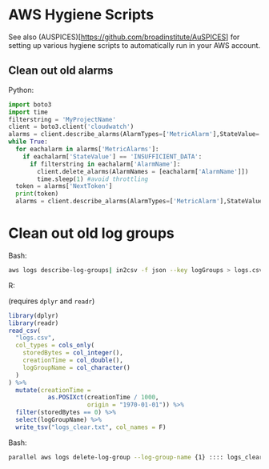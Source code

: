 # AWS Hygiene Scripts

See also (AUSPICES)[https://github.com/broadinstitute/AuSPICES] for setting up various hygiene scripts to automatically run in your AWS account.

## Clean out old alarms

Python:

```python
import boto3
import time
filterstring = 'MyProjectName'
client = boto3.client('cloudwatch')
alarms = client.describe_alarms(AlarmTypes=['MetricAlarm'],StateValue='INSUFFICIENT_DATA')
while True:
  for eachalarm in alarms['MetricAlarms']:
    if eachalarm['StateValue'] == 'INSUFFICIENT_DATA':
      if filterstring in eachalarm['AlarmName']:
        client.delete_alarms(AlarmNames = [eachalarm['AlarmName']])
        time.sleep(1) #avoid throttling
  token = alarms['NextToken']
  print(token)
  alarms = client.describe_alarms(AlarmTypes=['MetricAlarm'],StateValue='INSUFFICIENT_DATA',NextToken=token)
```

# Clean out old log groups
Bash:

```sh
aws logs describe-log-groups| in2csv -f json --key logGroups > logs.csv
```

R:

(requires `dplyr` and `readr`)

```r
library(dplyr)
library(readr)
read_csv(
  "logs.csv",
  col_types = cols_only(
    storedBytes = col_integer(),
    creationTime = col_double(),
    logGroupName = col_character()
  )
) %>%
  mutate(creationTime =
           as.POSIXct(creationTime / 1000,
                      origin = "1970-01-01")) %>%
  filter(storedBytes == 0) %>%
  select(logGroupName) %>%
  write_tsv("logs_clear.txt", col_names = F)
```

Bash:

```sh
parallel aws logs delete-log-group --log-group-name {1} :::: logs_clear.txt
```
